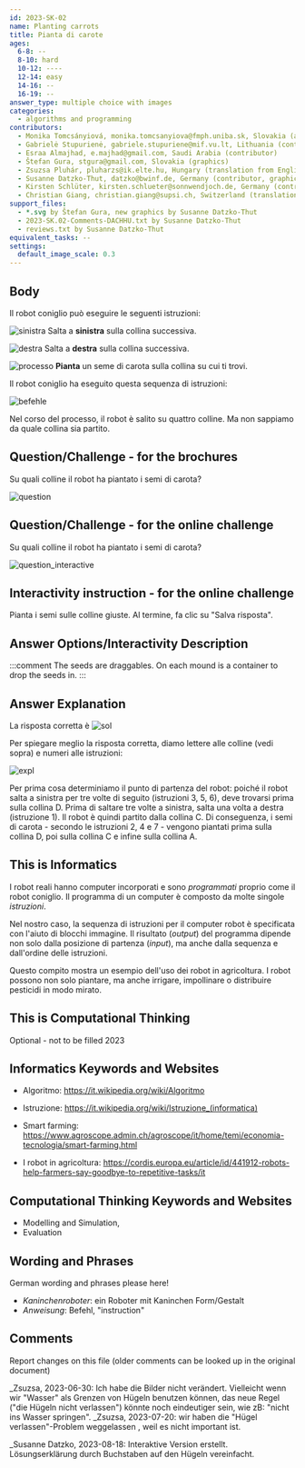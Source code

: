 ```yaml
---
id: 2023-SK-02
name: Planting carrots
title: Pianta di carote 
ages:
  6-8: --
  8-10: hard
  10-12: ----
  12-14: easy
  14-16: --
  16-19: --
answer_type: multiple choice with images
categories:
  - algorithms and programming
contributors:
  - Monika Tomcsányiová, monika.tomcsanyiova@fmph.uniba.sk, Slovakia (author)
  - Gabrielė Stupurienė, gabriele.stupuriene@mif.vu.lt, Lithuania (contributor)
  - Esraa Almajhad, e.majhad@gmail.com, Saudi Arabia (contributor)
  - Štefan Gura, stgura@gmail.com, Slovakia (graphics)
  - Zsuzsa Pluhár, pluharzs@ik.elte.hu, Hungary (translation from English into German)
  - Susanne Datzko-Thut, datzko@bwinf.de, Germany (contributor, graphics)
  - Kirsten Schlüter, kirsten.schlueter@sonnwendjoch.de, Germany (contributor)
  - Christian Giang, christian.giang@supsi.ch, Switzerland (translation from German into Italian)
support_files:
  - *.svg by Štefan Gura, new graphics by Susanne Datzko-Thut
  - 2023-SK.02-Comments-DACHHU.txt by Susanne Datzko-Thut
  - reviews.txt by Susanne Datzko-Thut
equivalent_tasks: --
settings:
  default_image_scale: 0.3
---
```



## Body

Il robot coniglio può eseguire le seguenti istruzioni:

![sinistra](graphics/2023-SK-02_L.svg "Salto a sinistra (70px)") Salta a **sinistra** sulla collina successiva.
 
![destra](graphics/2023-SK-02_R.svg "Salto a destra (70px)") Salta a **destra** sulla collina successiva.
 
![processo](graphics/2023-SK-02_seed.svg "(70px)") **Pianta** un seme di carota sulla collina su cui ti trovi.
 
Il robot coniglio ha eseguito questa sequenza di istruzioni:

![befehle](graphics/2023-SK-02_prog.svg "(100%)")
 
Nel corso del processo, il robot è salito su quattro colline.
Ma non sappiamo da quale collina sia partito.


## Question/Challenge - for the brochures
Su quali colline il robot ha piantato i semi di carota?

![question](graphics/2023-SK-02_mounds.svg) 
 

## Question/Challenge - for the online challenge
Su quali colline il robot ha piantato i semi di carota?

![question_interactive](interactive/2023-SK-02-question-interactive-6.svg) 
 
## Interactivity instruction - for the online challenge

Pianta i semi sulle colline giuste. Al termine, fa clic su "Salva risposta".

## Answer Options/Interactivity Description

<!-- empty -->

:::comment
The seeds are draggables. On each mound is a container to drop the seeds in.
:::

## Answer Explanation
La risposta corretta è ![sol](graphics/2023-SK-02-solution-compatible.svg)

Per spiegare meglio la risposta corretta, diamo lettere alle colline (vedi sopra) e numeri alle istruzioni:

![expl](graphics/2023-SK-02_explanation-compatible.svg "Spiegazione (100%)") 
 
Per prima cosa determiniamo il punto di partenza del robot: poiché il robot salta a sinistra per tre volte di seguito (istruzioni 3, 5, 6), deve trovarsi prima sulla collina D. Prima di saltare tre volte a sinistra, salta una volta a destra (istruzione 1). Il robot è quindi partito dalla collina C.
Di conseguenza, i semi di carota - secondo le istruzioni 2, 4 e 7 - vengono piantati prima sulla collina D, poi sulla collina C e infine sulla collina A.

## This is Informatics

I robot reali hanno computer incorporati e sono _programmati_ proprio come il robot coniglio. Il programma di un computer è composto da molte singole _istruzioni_.

Nel nostro caso, la sequenza di istruzioni per il computer robot è specificata con l'aiuto di blocchi immagine. Il risultato (_output_) del programma dipende non solo dalla posizione di partenza (_input_), ma anche dalla sequenza e dall'ordine delle istruzioni.

Questo compito mostra un esempio dell'uso dei robot in agricoltura. I robot possono non solo piantare, ma anche irrigare, impollinare o distribuire pesticidi in modo mirato.

## This is Computational Thinking

Optional - not to be filled 2023


## Informatics Keywords and Websites

- Algoritmo: https://it.wikipedia.org/wiki/Algoritmo
- Istruzione: https://it.wikipedia.org/wiki/Istruzione_(informatica)
- Smart farming: https://www.agroscope.admin.ch/agroscope/it/home/temi/economia-tecnologia/smart-farming.html

- I robot in agricoltura: https://cordis.europa.eu/article/id/441912-robots-help-farmers-say-goodbye-to-repetitive-tasks/it


## Computational Thinking Keywords and Websites

- Modelling and Simulation, 
- Evaluation


## Wording and Phrases

German wording and phrases please here!

 - _Kaninchenroboter_: ein Roboter mit Kaninchen Form/Gestalt
 - _Anweisung_: Befehl, "instruction" 

## Comments

Report changes on this file (older comments can be looked up in the original document)

_Zsuzsa, 2023-06-30: Ich habe die Bilder nicht verändert. Vielleicht wenn wir "Wasser" als Grenzen von Hügeln benutzen können, das neue Regel ("die Hügeln nicht verlassen") könnte noch eindeutiger sein, wie zB: "nicht ins Wasser springen".
_Zsuzsa, 2023-07-20: wir haben die "Hügel verlassen"-Problem weggelassen , weil es nicht important ist.

_Susanne Datzko, 2023-08-18: Interaktive Version erstellt. Lösungserklärung durch Buchstaben auf den Hügeln vereinfacht.
